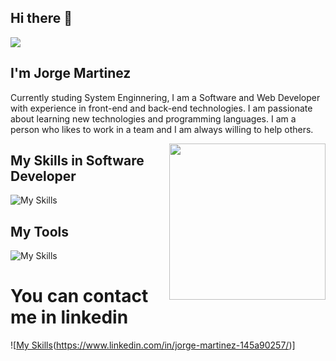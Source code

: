 ## Hi there 👋

<img src="https://user-images.githubusercontent.com/73097560/115834477-dbab4500-a447-11eb-908a-139a6edaec5c.gif">

## I'm Jorge Martinez <JoLuuMtz/>
Currently studing System Enginnering, I am a Software and Web Developer with experience in front-end and back-end technologies. I am passionate about learning new technologies and programming languages. I am a person who likes to work in a team and I am always willing to help others.

<picture> <img align="right" src="https://github.com/7oSkaaa/7oSkaaa/blob/main/Images/Right_Side.gif?raw=true" width = 250px></picture>

## My Skills in Software Developer 



![My Skills](https://skillicons.dev/icons?i=js,html,css,ts,angular,azure,bootstrap,cs,dotnet,mongodb,mysql,wordpress)


## My Tools 

![My Skills](https://skillicons.dev/icons?i=,git,github,npm,visualstudio,vscode,windows,aws,docker)


# You can contact me in linkedin 
![[My Skills](https://skillicons.dev/icons?i=linkedin)(https://www.linkedin.com/in/jorge-martinez-145a90257/)]


